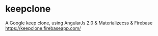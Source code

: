 # keepclone
A Google keep clone, using AngularJs 2.0 &amp; Materializecss &amp; Firebase
https://keepclone.firebaseapp.com/
